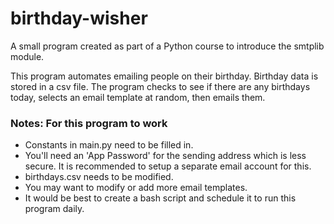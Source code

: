 # birthday-wisher

A small program created as part of a Python course to introduce the
smtplib module. 

This program automates emailing people on their birthday. Birthday 
data is stored in a csv file. The program checks to see if there are
any birthdays today, selects an email template at random, then
emails them.

### Notes: For this program to work
- Constants in main.py need to be filled in.
- You'll need an 'App Password' for the sending address which is 
less secure. It is recommended to setup a separate email account 
for this.
- birthdays.csv needs to be modified.
- You may want to modify or add more email templates.
- It would be best to create a bash script and schedule it to run
this program daily.